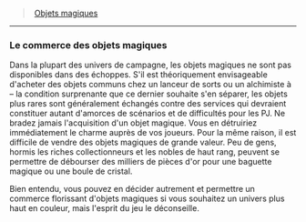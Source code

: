 ﻿---
!GenericItem
Name: Le commerce des objets magiques
Id: magicitems_hd.md#le-commerce-des-objets-magiques
ParentLink: magicitems_hd.md#objets-magiques
ParentName: Objets magiques
NameLevel: 3
Attributes: {}
---
> [Objets magiques](hd_magicitems.md)

---

### Le commerce des objets magiques

Dans la plupart des univers de campagne, les objets magiques ne sont pas disponibles dans des échoppes. S'il est théoriquement envisageable d'acheter des objets communs chez un lanceur de sorts ou un alchimiste à – la condition surprenante que ce dernier souhaite s'en séparer, les objets plus rares sont généralement échangés contre des services qui devraient constituer autant d'amorces de scénarios et de difficultés pour les PJ. Ne bradez jamais l'acquisition d'un objet magique. Vous en détruiriez immédiatement le charme auprès de vos joueurs. Pour la même raison, il est difficile de vendre des objets magiques de grande valeur. Peu de gens, hormis les riches collectionneurs et les nobles de haut rang, peuvent se permettre de débourser des milliers de pièces d'or pour une baguette magique ou une boule de cristal.

Bien entendu, vous pouvez en décider autrement et permettre un commerce florissant d'objets magiques si vous souhaitez un univers plus haut en couleur, mais l'esprit du jeu le déconseille.

